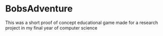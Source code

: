 # BobsAdventure
This was a short proof of concept educational game made for a research project in my final year of computer science
